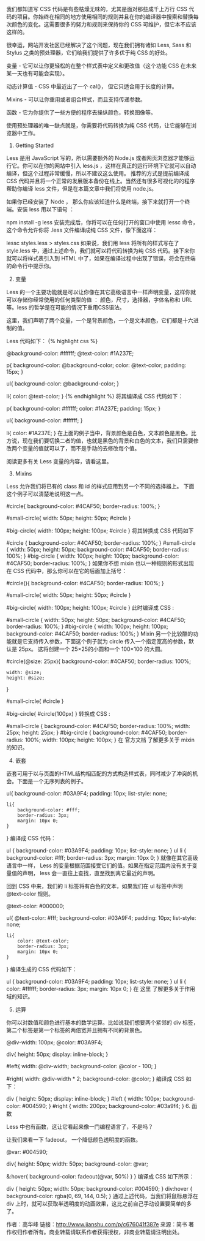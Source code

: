 我们都知道写 CSS 代码是有些枯燥无味的，尤其是面对那些成千上万行 CSS 代码的项目。你始终在相同的地方使用相同的规则并且在你的编译器中搜索和替换每次颜色的变化。这需要很多的努力和规则来保持你的 CSS 可维护，但它本不应该这样的。

很幸运，网站开发社区已经解决了这个问题，现在我们拥有诸如 Less, Sass 和 Stylus 之类的预处理器，它们给我们提供了许多优于纯 CSS 的好处。

变量 - 它可以让你更轻松的在整个样式表中定义和更改值（这个功能 CSS 在未来某一天也有可能会实现）。

动态计算值 - CSS 中最近出了一个 cal()， 但它只适合用于长度的计算。

Mixins - 可以让你重用或者组合样式，而且支持传递参数。

函数 - 它为你提供了一些方便的程序去操纵颜色，转换图像等。

使用预处理器的唯一缺点就是，你需要将代码转换为纯 CSS 代码，让它能够在浏览器中工作。

1. Getting Started

Less 是用 JavaScript 写的，所以需要额外的 Node.js 或者网页浏览器才能够运行它。你可以在你的网站中引入 less.js ，这样在真正的运行环境下它就可以自动编译，但这个过程非常缓慢，所以不建议这么使用。 推荐的方式是提前编译成 CSS 代码并且将一个正常的发展版本备份在线上。当然还有很多可视化的的程序帮助你编译 less 文件，但是在本篇文章中我们将使用 node.js。

如果你已经安装了 Node ， 那么你应该知道什么是终端，接下来就打开一个终端。安装 less 用以下语句 ：

npm install -g less
安装完成后，你将可以在任何打开的窗口中使用 lessc 命令，这个命令允许你将 .less 文件编译成纯 CSS 文件，像下面这样：

lessc styles.less > styles.css
如果说，我们用 less 将所有的样式写在了 style.less 中，通过上述命令，我们就可以将代码转换为纯 CSS 代码。接下来你就可以将样式表引入到 HTML 中了，如果在编译过程中出现了错误，将会在终端的命令行中提示你。

2. 变量

Less 的一个主要功能就是可以让你像在其它高级语言中一样声明变量，这样你就可以存储你经常使用的任何类型的值 ： 颜色，尺寸，选择器，字体名称和 URL 等。less 的哲学是在可能的情况下重用CSS语法。

这里，我们声明了两个变量，一个是背景颜色，一个是文本颜色，它们都是十六进制的值。

Less 代码如下：
{% highlight css %}

@background-color: #ffffff;
@text-color: #1A237E;

p{
  background-color: @background-color;
  color: @text-color;
  padding: 15px;
}

ul{
  background-color: @background-color;
}

li{
  color: @text-color;
}
{% endhighlight %}
将其编译成 CSS 代码如下：

p{
    background-color: #ffffff;
    color: #1A237E;
    padding: 15px;
}

ul{
    background-color: #ffffff;
}

li{
    color: #1A237E;
}
在上面的例子当中，背景颜色是白色，文本颜色是黑色。比方说，现在我们要切换二者的值，也就是黑色的背景和白色的文本，我们只需要修改两个变量的值就可以了，而不是手动的去修改每个值。

阅读更多有关 Less 变量的内容，请看这里。

3. Mixins

Less 允许我们将已有的 class 和 id 的样式应用到另一个不同的选择器上。 下面这个例子可以清楚地说明这一点。

#circle{
  background-color: #4CAF50;
  border-radius: 100%;
}

#small-circle{
  width: 50px;
  height: 50px;
  #circle
}

#big-circle{
  width: 100px;
  height: 100px;
  #circle
}
将其转换成 CSS 代码如下

#circle {
    background-color: #4CAF50;
    border-radius: 100%;
}
#small-circle {
    width: 50px;
    height: 50px;
    background-color: #4CAF50;
    border-radius: 100%;
}
#big-circle {
    width: 100px;
    height: 100px;
    background-color: #4CAF50;
    border-radius: 100%;
}
如果你不想 mixin 也以一种规则的形式出现在 CSS 代码中，那么你可以在它的后面加上括号：

#circle(){
    background-color: #4CAF50;
    border-radius: 100%;
}

#small-circle{
    width: 50px;
    height: 50px;
    #circle
}

#big-circle{
    width: 100px;
    height: 100px;
    #circle
}
此时编译成 CSS :

#small-circle {
    width: 50px;
    height: 50px;
    background-color: #4CAF50;
    border-radius: 100%;
}
#big-circle {
    width: 100px;
    height: 100px;
    background-color: #4CAF50;
    border-radius: 100%;
}
Mixin 另一个比较酷的功能就是它支持传入参数，下面这个例子就为 circle 传入一个指定宽高的参数，默认是 25px。 这将创建一个 25×25的小圆和一个 100×100 的大圆。

#circle(@size: 25px){
    background-color: #4CAF50;
    border-radius: 100%;

    width: @size;
    height: @size;
}

#small-circle{
    #circle
}

#big-circle{
    #circle(100px)
}
转换成 CSS :

#small-circle {
    background-color: #4CAF50;
    border-radius: 100%;
    width: 25px;
    height: 25px;
}
#big-circle {
    background-color: #4CAF50;
    border-radius: 100%;
    width: 100px;
    height: 100px;
}
在 官方文档 了解更多关于 mixin 的知识。

4. 嵌套

嵌套可用于以与页面的HTML结构相匹配的方式构造样式表，同时减少了冲突的机会。下面是一个无序列表的例子。

ul{
    background-color: #03A9F4;
    padding: 10px;
    list-style: none;

    li{
        background-color: #fff;
        border-radius: 3px;
        margin: 10px 0;
    }
}
编译成 CSS 代码：

ul {
    background-color: #03A9F4;
    padding: 10px;
    list-style: none;
}
ul li {
    background-color: #fff;
    border-radius: 3px;
    margin: 10px 0;
}
就像在其它高级语言中一样， Less 的变量根据范围接受它们的值。如果在指定范围内没有关于变量值的声明， less 会一直往上查找，直至找到离它最近的声明。

回到 CSS 中来，我们的 li 标签将有白色的文本，如果我们在 ul 标签中声明 @text-color 规则。

@text-color: #000000;

ul{
    @text-color: #fff;
    background-color: #03A9F4;
    padding: 10px;
    list-style: none;

    li{
        color: @text-color;
        border-radius: 3px;
        margin: 10px 0;
    }
}
编译生成的 CSS 代码如下：

ul {
    background-color: #03A9F4;
    padding: 10px;
    list-style: none;
}
ul li {
    color: #ffffff;
    border-radius: 3px;
    margin: 10px 0;
}
在 这里 了解更多关于作用域的知识。

5. 运算

你可以对数值和颜色进行基本的数学运算。比如说我们想要两个紧邻的 div 标签，第二个标签是第一个标签的两倍宽并且拥有不同的背景色。

@div-width: 100px;
@color: #03A9F4;

div{
    height: 50px;
    display: inline-block;
}

#left{
    width: @div-width;
    background-color: @color - 100;
}

#right{
    width: @div-width * 2;
    background-color: @color;
}
编译成 CSS 如下：

div {
    height: 50px;
    display: inline-block;
}
#left {
    width: 100px;
    background-color: #004590;
}
#right {
    width: 200px;
    background-color: #03a9f4;
}
6. 函数

Less 中也有函数，这让它看起来像一门编程语言了，不是吗？

让我们来看一下  fadeout， 一个降低颜色透明度的函数。

@var: #004590;

div{
  height: 50px;
  width: 50px;
  background-color: @var;

  &:hover{
    background-color: fadeout(@var, 50%)
  }
}
编译成 CSS 如下所示：

div {
    height: 50px;
    width: 50px;
    background-color: #004590;
}
div:hover {
    background-color: rgba(0, 69, 144, 0.5);
}
通过上述代码，当我们将鼠标悬浮在 div 上时，就可以获取半透明度的动画效果，这比之前自己手动设置要简单的多了。

作者：高华峰
链接：http://www.jianshu.com/p/c676041f387e
來源：简书
著作权归作者所有。商业转载请联系作者获得授权，非商业转载请注明出处。
